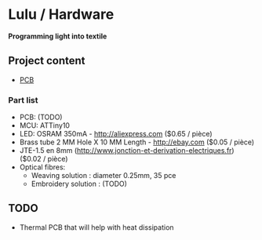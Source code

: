 # Lulu / Hardware
**Programming light into textile**

## Project content
- [PCB](https://tools.upverter.com/eda/#tool=schematic,designId=0b0275a0c920353b "Made with Upverter, online router software")

### Part list
- PCB: (TODO)
- MCU: ATTiny10
- LED: OSRAM 350mA - http://aliexpress.com ($0.65 / pièce)
- Brass tube 2 MM Hole X 10 MM Length - http://ebay.com ($0.05 / pièce)
- JTE-1.5 en 8mm (http://www.jonction-et-derivation-electriques.fr) ($0.02 / pièce)
- Optical fibres:
  - Weaving solution : diameter 0.25mm, 35 pce
  - Embroidery solution : (TODO)

## TODO
- Thermal PCB that will help with heat dissipation

